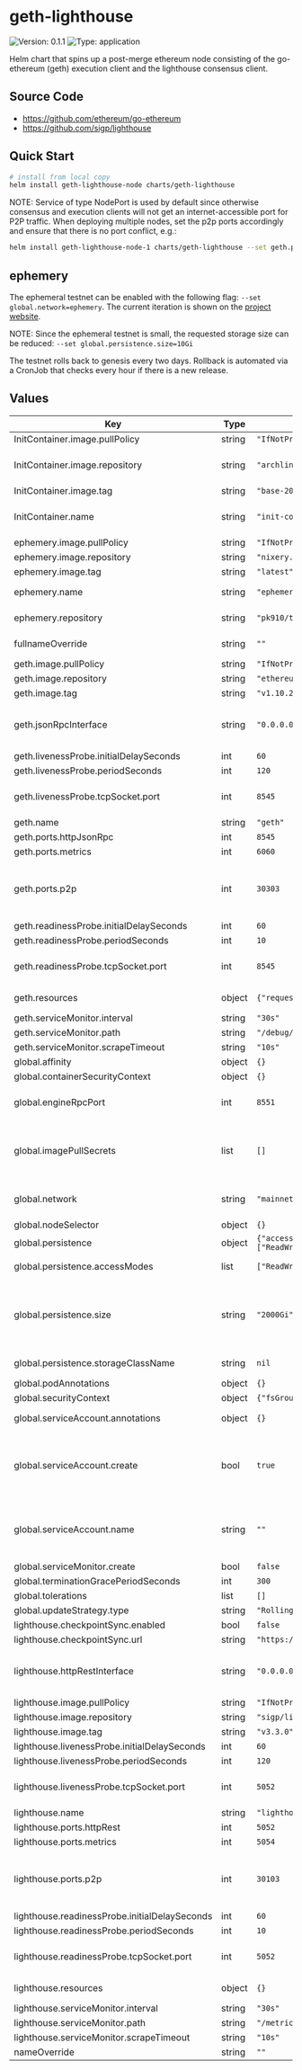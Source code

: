 # geth-lighthouse

![Version: 0.1.1](https://img.shields.io/badge/Version-0.1.1-informational?style=flat-square) ![Type: application](https://img.shields.io/badge/Type-application-informational?style=flat-square)

Helm chart that spins up a post-merge ethereum node consisting of the go-ethereum (geth) execution client and the lighthouse consensus client.

## Source Code

* <https://github.com/ethereum/go-ethereum>
* <https://github.com/sigp/lighthouse>

## Quick Start

```bash
# install from local copy
helm install geth-lighthouse-node charts/geth-lighthouse
```

NOTE: Service of type NodePort is used by default since otherwise consensus and execution clients will not get an internet-accessible port for
P2P traffic. When deploying multiple nodes, set the p2p ports accordingly and ensure that there is no port conflict, e.g.:

```bash
helm install geth-lighthouse-node-1 charts/geth-lighthouse --set geth.ports.p2p=30304 --set lighthouse.ports.p2p=30104
```

## ephemery

The ephemeral testnet can be enabled with the following flag: `--set global.network=ephemery`.
The current iteration is shown on the [project website](https://ephemery.pk910.de/).

NOTE: Since the ephemeral testnet is small, the requested storage size can be reduced: `--set global.persistence.size=10Gi`

The testnet rolls back to genesis every two days. Rollback is automated via a CronJob that checks every hour if there is a new release.

## Values

| Key | Type | Default | Description |
|-----|------|---------|-------------|
| InitContainer.image.pullPolicy | string | `"IfNotPresent"` | Container pull policy |
| InitContainer.image.repository | string | `"archlinux"` | Container image repository. Archlinux contains curl and openssl. |
| InitContainer.image.tag | string | `"base-20221211.0.109768"` | Image tag |
| InitContainer.name | string | `"init-container"` | Init container to set the correct permissions to access data directories.  |
| ephemery.image.pullPolicy | string | `"IfNotPresent"` | Container pull policy |
| ephemery.image.repository | string | `"nixery.dev/shell/gnutar/gzip/curl/jq/kubectl/gawk"` | Nixery.dev image |
| ephemery.image.tag | string | `"latest"` | Image tag |
| ephemery.name | string | `"ephemery-init"` | Name of the ephemery container |
| ephemery.repository | string | `"pk910/test-testnet-repo"` | Specify ephemery github repository |
| fullnameOverride | string | `""` | Overrides the chart's computed fullname |
| geth.image.pullPolicy | string | `"IfNotPresent"` | Container pull policy |
| geth.image.repository | string | `"ethereum/client-go"` | Container image repository |
| geth.image.tag | string | `"v1.10.26"` | Image tag |
| geth.jsonRpcInterface | string | `"0.0.0.0"` | Specify the listen address of the JSON-RPC API server for the execution client. |
| geth.livenessProbe.initialDelaySeconds | int | `60` |  |
| geth.livenessProbe.periodSeconds | int | `120` |  |
| geth.livenessProbe.tcpSocket.port | int | `8545` | Liveness probe tcpSocket port, default is the geth JSON-RPC port |
| geth.name | string | `"geth"` | Name of the container |
| geth.ports.httpJsonRpc | int | `8545` | [Execution-API](https://github.com/ethereum/execution-apis) port |
| geth.ports.metrics | int | `6060` |  |
| geth.ports.p2p | int | `30303` | TCP and UDP P2P port: place in range 30000-32767 and verify that no existing nodes use these ports |
| geth.readinessProbe.initialDelaySeconds | int | `60` |  |
| geth.readinessProbe.periodSeconds | int | `10` |  |
| geth.readinessProbe.tcpSocket.port | int | `8545` | Readiness probe tcpSocket port, default is the geth JSON-RPC port |
| geth.resources | object | `{"requests":{"cpu":"4000m","memory":"16Gi"}}` | Resource requests and limits |
| geth.serviceMonitor.interval | string | `"30s"` |  |
| geth.serviceMonitor.path | string | `"/debug/metrics/prometheus"` |  |
| geth.serviceMonitor.scrapeTimeout | string | `"10s"` |  |
| global.affinity | object | `{}` |  |
| global.containerSecurityContext | object | `{}` |  |
| global.engineRpcPort | int | `8551` | Engine API JSON-RPC Port, see also the official [Engine Specification](https://github.com/ethereum/execution-apis/blob/main/src/engine/specification.md) |
| global.imagePullSecrets | list | `[]` | A list of pull secrets is used when credentials are needed to access a container registry with username and password. |
| global.network | string | `"mainnet"` | Ethereum default network. Example: mainnet, goerli, ephemery |
| global.nodeSelector | object | `{}` |  |
| global.persistence | object | `{"accessModes":["ReadWriteOnce"],"size":"2000Gi","storageClassName":null}` | PVC settings  |
| global.persistence.accessModes | list | `["ReadWriteOnce"]` | Access mode for the volume claim template |
| global.persistence.size | string | `"2000Gi"` | Requested size for volume claim template. When using OpenEBS Local PV Device this ensures that a block device with sufficient storage is selected. |
| global.persistence.storageClassName | string | `nil` | Use a specific storage class. |
| global.podAnnotations | object | `{}` |  |
| global.securityContext | object | `{"fsGroup":1001,"runAsGroup":1001,"runAsNonRoot":true,"runAsUser":1001}` | Security Context |
| global.serviceAccount.annotations | object | `{}` | Annotations to add to the service account |
| global.serviceAccount.create | bool | `true` | Enable service account (Note: Service Account will only be automatically created if `global.serviceAccount.name` is not set) |
| global.serviceAccount.name | string | `""` | Name of an already existing service account. Setting this value disables the automatic service account creation |
| global.serviceMonitor.create | bool | `false` |  |
| global.terminationGracePeriodSeconds | int | `300` |  |
| global.tolerations | list | `[]` |  |
| global.updateStrategy.type | string | `"RollingUpdate"` | Update stategy type |
| lighthouse.checkpointSync.enabled | bool | `false` |  |
| lighthouse.checkpointSync.url | string | `"https://beaconstate.info"` |  |
| lighthouse.httpRestInterface | string | `"0.0.0.0"` | Specify the listen address of the lighthouse REST API server for the consensus client. |
| lighthouse.image.pullPolicy | string | `"IfNotPresent"` |  |
| lighthouse.image.repository | string | `"sigp/lighthouse"` | Container image repository |
| lighthouse.image.tag | string | `"v3.3.0"` | Image tag |
| lighthouse.livenessProbe.initialDelaySeconds | int | `60` |  |
| lighthouse.livenessProbe.periodSeconds | int | `120` |  |
| lighthouse.livenessProbe.tcpSocket.port | int | `5052` | Liveness probe tcpSocket port, default is the lighthouse httpRest port. |
| lighthouse.name | string | `"lighthouse"` | Name of the container |
| lighthouse.ports.httpRest | int | `5052` | [Beacon-API](https://ethereum.github.io/beacon-APIs/) port |
| lighthouse.ports.metrics | int | `5054` |  |
| lighthouse.ports.p2p | int | `30103` | TCP and UDP P2P port: place in range 30000-32767 and verify that no existing nodes use these ports |
| lighthouse.readinessProbe.initialDelaySeconds | int | `60` |  |
| lighthouse.readinessProbe.periodSeconds | int | `10` |  |
| lighthouse.readinessProbe.tcpSocket.port | int | `5052` | Readiness probe tcpSocket port, default is the lighthouse httpRest port. |
| lighthouse.resources | object | `{}` | Resource requests and limits |
| lighthouse.serviceMonitor.interval | string | `"30s"` |  |
| lighthouse.serviceMonitor.path | string | `"/metrics"` |  |
| lighthouse.serviceMonitor.scrapeTimeout | string | `"10s"` |  |
| nameOverride | string | `""` | Overrides the chart's name |